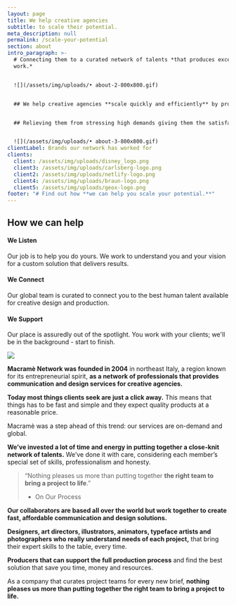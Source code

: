 ```yaml
---
layout: page
title: We help creative agencies
subtitle: to scale their potential.
meta_description: null
permalink: /scale-your-potential
section: about
intro_paragraph: >-
  # Connecting them to a curated network of talents *that produces exceptional
  work.*


  ![](/assets/img/uploads/• about-2-800x800.gif)


  ## We help creative agencies **scale quickly and efficiently** by providing experienced talent through a curated network of designers, art directors, and image makers that produces **exceptional design work that save you time and resources.**


  ## Relieving them from stressing high demands giving them the satisfaction of **delivering 100% to their clients requests.**


  ![](/assets/img/uploads/• about-3-800x800.gif)
clientLabel: Brands our network has worked for
clients:
  client: /assets/img/uploads/disney_logo.png
  client3: /assets/img/uploads/carlsberg-logo.png
  client2: /assets/img/uploads/netlify-logo.png
  client4: /assets/img/uploads/braun-logo.png
  client5: /assets/img/uploads/geox-logo.png
footer: "# Find out how **we can help you scale your potential.**"
---
```


## **How we can help**

#### **We Listen** 

Our job is to help you do yours. We work to understand you and your vision for a custom solution that delivers results.

#### **We Connect** 

Our global team is curated to connect you to the best human talent available for creative design and production.

#### **We Support** 

Our place is assuredly out of the spotlight. You work with your clients; we'll be in the background - start to finish.

![](/assets/img/uploads/• about-800x800.gif)

**Macramè Network was founded in 2004** in northeast Italy, a region known for its entrepreneurial spirit, **as a network of professionals that provides communication and design services for creative agencies.**

**Today most things clients seek are just a click away.** This means that things has to be fast and simple and they expect quality products at a reasonable price.

Macramè was a step ahead of this trend: our services are on-demand and global.

**We’ve invested a lot of time and energy in putting together a close-knit network of talents.** We’ve done it with care, considering each member’s special set of skills, professionalism and honesty. 

> “Nothing pleases us more than putting together **the right team to bring a project to life**.”
> * On Our Process

**Our collaborators are based all over the world but work together to create fast, affordable communication and design solutions.**

**Designers, art directors, illustrators, animators, typeface artists and photographers who really understand needs of each project,** that bring their expert skills to the table, every time.

**Producers that can support the full production process** and find the best solution that save you time, money and resources.

As a company that curates project teams for every new brief, **nothing pleases us more than putting together the right team to bring a project to life.**